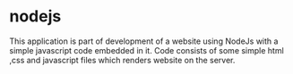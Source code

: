 # nodejs
This application is part of development of a website using NodeJs with a simple javascript code embedded in it.
Code consists of some simple html ,css and javascript files which renders website on the server.
